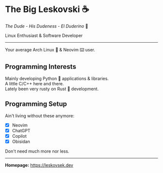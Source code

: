 # The Big Leskovski ☕

_The Dude - His Dudeness - El Duderino_ 🧔

Linux Enthusiast & Software Developer

---

Your average Arch Linux 🐧 & Neovim ⌨️ user.

## Programming Interests

Mainly developing Python 🐍 applications & libraries.<br/>
A little C/C++ here and there.<br/>
Lately been very rusty on Rust 🦀 development.

## Programming Setup

Ain't living without these anymore:

- [x] Neovim
- [x] ChatGPT
- [x] Copilot
- [x] Obisidan

Don't need much more nor less.

---

**Homepage:** <https://leskovsek.dev>
